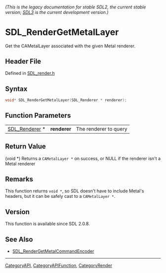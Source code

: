 ###### (This is the legacy documentation for stable SDL2, the current stable version; [SDL3](https://wiki.libsdl.org/SDL3/) is the current development version.)
# SDL_RenderGetMetalLayer

Get the CAMetalLayer associated with the given Metal renderer.

## Header File

Defined in [SDL_render.h](https://github.com/libsdl-org/SDL/blob/SDL2/include/SDL_render.h)

## Syntax

```c
void* SDL_RenderGetMetalLayer(SDL_Renderer * renderer);
```

## Function Parameters

|                                |              |                       |
| ------------------------------ | ------------ | --------------------- |
| [SDL_Renderer](SDL_Renderer) * | **renderer** | The renderer to query |

## Return Value

(void *) Returns a `CAMetalLayer *` on success, or NULL if the renderer
isn't a Metal renderer

## Remarks

This function returns `void *`, so SDL doesn't have to include Metal's
headers, but it can be safely cast to a `CAMetalLayer *`.

## Version

This function is available since SDL 2.0.8.

## See Also

- [SDL_RenderGetMetalCommandEncoder](SDL_RenderGetMetalCommandEncoder)

----
[CategoryAPI](CategoryAPI), [CategoryAPIFunction](CategoryAPIFunction), [CategoryRender](CategoryRender)

